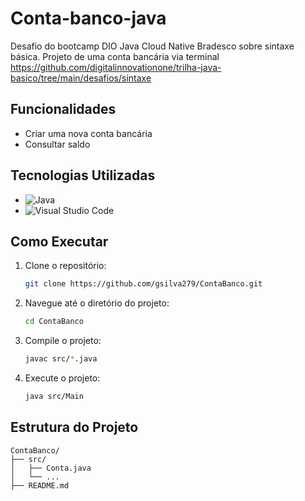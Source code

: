 # Conta-banco-java
Desafio do bootcamp DIO Java Cloud Native Bradesco sobre sintaxe básica. Projeto de uma conta bancária via terminal
https://github.com/digitalinnovationone/trilha-java-basico/tree/main/desafios/sintaxe


## Funcionalidades

- Criar uma nova conta bancária
- Consultar saldo

## Tecnologias Utilizadas

- ![Java](https://img.shields.io/badge/Java-ED8B00?style=for-the-badge&logo=java&logoColor=white)
- ![Visual Studio Code](https://img.shields.io/badge/Visual_Studio_Code-0078d7?style=for-the-badge&logo=visual%20studio%20code&logoColor=white)

## Como Executar

1. Clone o repositório:
    ```bash
    git clone https://github.com/gsilva279/ContaBanco.git
    ```
2. Navegue até o diretório do projeto:
    ```bash
    cd ContaBanco
    ```
3. Compile o projeto:
    ```bash
    javac src/*.java
    ```
4. Execute o projeto:
    ```bash
    java src/Main
    ```

## Estrutura do Projeto

```
ContaBanco/
├── src/
│   ├── Conta.java
│   └── ...
├── README.md
```

